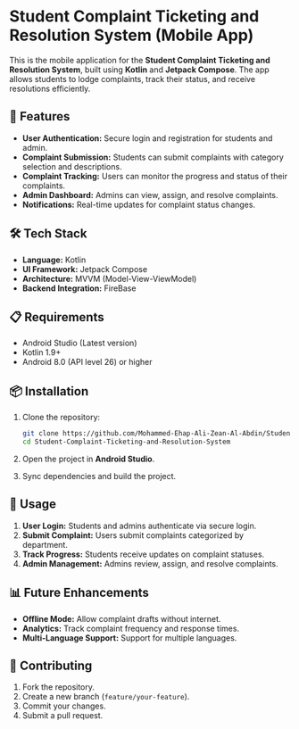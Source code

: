 # Student Complaint Ticketing and Resolution System (Mobile App)

This is the mobile application for the **Student Complaint Ticketing and Resolution System**, built using **Kotlin** and **Jetpack Compose**. The app allows students to lodge complaints, track their status, and receive resolutions efficiently.

## 📱 Features

- **User Authentication:** Secure login and registration for students and admin.
- **Complaint Submission:** Students can submit complaints with category selection and descriptions.
- **Complaint Tracking:** Users can monitor the progress and status of their complaints.
- **Admin Dashboard:** Admins can view, assign, and resolve complaints.
- **Notifications:** Real-time updates for complaint status changes.

## 🛠️ Tech Stack

- **Language:** Kotlin
- **UI Framework:** Jetpack Compose
- **Architecture:** MVVM (Model-View-ViewModel)
- **Backend Integration:** FireBase

## 📋 Requirements

- Android Studio (Latest version)
- Kotlin 1.9+
- Android 8.0 (API level 26) or higher

## 📦 Installation

1. Clone the repository:
   ```bash
   git clone https://github.com/Mohammed-Ehap-Ali-Zean-Al-Abdin/Student-Complaint-Ticketing-and-Resolution-System.git
   cd Student-Complaint-Ticketing-and-Resolution-System
   ```

2. Open the project in **Android Studio**.

3. Sync dependencies and build the project.

## 🚀 Usage

1. **User Login:** Students and admins authenticate via secure login.
2. **Submit Complaint:** Users submit complaints categorized by department.
3. **Track Progress:** Students receive updates on complaint statuses.
4. **Admin Management:** Admins review, assign, and resolve complaints.


## 📊 Future Enhancements

- **Offline Mode:** Allow complaint drafts without internet.
- **Analytics:** Track complaint frequency and response times.
- **Multi-Language Support:** Support for multiple languages.

## 🤝 Contributing

1. Fork the repository.
2. Create a new branch (`feature/your-feature`).
3. Commit your changes.
4. Submit a pull request.

